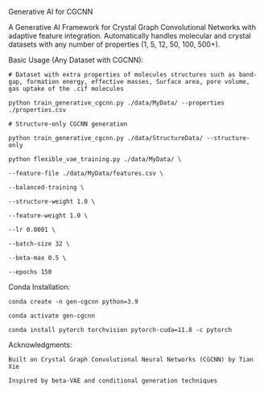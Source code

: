 Generative AI for CGCNN

A Generative AI Framework for Crystal Graph Convolutional Networks with adaptive feature integration. Automatically handles molecular and crystal datasets with any number of properties (1, 5, 12, 50, 100, 500+).


Basic Usage (Any Dataset with CGCNN):

    # Dataset with extra properties of molecules structures such as band-gap, formation energy, effective masses, Surface area, pore volume, gas uptake of the .cif molecules 

    python train_generative_cgcnn.py ./data/MyData/ --properties ./properties.csv

    # Structure-only CGCNN generation

    python train_generative_cgcnn.py ./data/StructureData/ --structure-only

    python flexible_vae_training.py ./data/MyData/ \
    
    --feature-file ./data/MyData/features.csv \
    
    --balanced-training \
    
    --structure-weight 1.0 \
    
    --feature-weight 1.0 \
    
    --lr 0.0001 \
    
    --batch-size 32 \
    
    --beta-max 0.5 \
    
    --epochs 150 


Conda Installation: 

    conda create -n gen-cgcnn python=3.9

    conda activate gen-cgcnn

    conda install pytorch torchvision pytorch-cuda=11.8 -c pytorch 



Acknowledgments:

    Built on Crystal Graph Convolutional Neural Networks (CGCNN) by Tian Xie 
    
    Inspired by beta-VAE and conditional generation techniques
    
